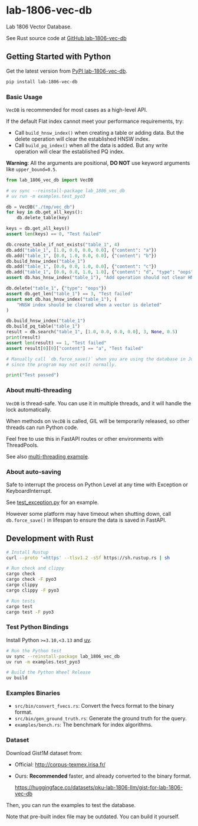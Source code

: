 # lab-1806-vec-db

Lab 1806 Vector Database.

See Rust source code at [GitHub lab-1806-vec-db](https://github.com/pku-lab-1806-llm/lab-1806-vec-db)

## Getting Started with Python

Get the latest version from [PyPI lab-1806-vec-db](https://pypi.org/project/lab-1806-vec-db/).

```bash
pip install lab-1806-vec-db
```

### Basic Usage

`VecDB` is recommended for most cases as a high-level API.

If the default Flat index cannot meet your performance requirements, try:

- Call `build_hnsw_index()` when creating a table or adding data. But the delete operation will clear the established HNSW index.
- Call `build_pq_index()` when all the data is added. But any write operation will clear the established PQ index.

**Warning**: All the arguments are positional, **DO NOT** use keyword arguments like `upper_bound=0.5`.

```py
from lab_1806_vec_db import VecDB

# uv sync --reinstall-package lab_1806_vec_db
# uv run -m examples.test_pyo3

db = VecDB("./tmp/vec_db")
for key in db.get_all_keys():
    db.delete_table(key)

keys = db.get_all_keys()
assert len(keys) == 0, "Test failed"

db.create_table_if_not_exists("table_1", 4)
db.add("table_1", [1.0, 0.0, 0.0, 0.0], {"content": "a"})
db.add("table_1", [0.0, 1.0, 0.0, 0.0], {"content": "b"})
db.build_hnsw_index("table_1")
db.add("table_1", [0.0, 0.0, 1.0, 0.0], {"content": "c"})
db.add("table_1", [0.0, 0.0, 1.0, 1.0], {"content": "d", "type": "oops"})
assert db.has_hnsw_index("table_1"), "Add operation should not clear HNSW index"

db.delete("table_1", {"type": "oops"})
assert db.get_len("table_1") == 3, "Test failed"
assert not db.has_hnsw_index("table_1"), (
    "HNSW index should be cleared when a vector is deleted"
)

db.build_hnsw_index("table_1")
db.build_pq_table("table_1")
result = db.search("table_1", [1.0, 0.0, 0.0, 0.0], 3, None, 0.5)
print(result)
assert len(result) == 1, "Test failed"
assert result[0][0]["content"] == "a", "Test failed"

# Manually call `db.force_save()` when you are using the database in Jupyter Notebook or FastAPI,
# since the program may not exit normally.

print("Test passed")
```

### About multi-threading

`VecDB` is thread-safe. You can use it in multiple threads, and it will handle the lock automatically.

When methods on `VecDB` is called, GIL will be temporarily released, so other threads can run Python code.

Feel free to use this in FastAPI routes or other environments with ThreadPools.

See also [multi-threading example](./examples/test_multi_threads.py).

### About auto-saving

Safe to interrupt the process on Python Level at any time with Exception or KeyboardInterrupt.

See [test_exception.py](./examples/test_exception.py) for an example.

However some platform may have timeout when shutting down, call `db.force_save()` in lifespan to ensure the data is saved in FastAPI.

## Development with Rust

```bash
# Install Rustup
curl --proto '=https' --tlsv1.2 -sSf https://sh.rustup.rs | sh

# Run check and clippy
cargo check
cargo check -F pyo3
cargo clippy
cargo clippy -F pyo3

# Run tests
cargo test
cargo test -F pyo3

```

### Test Python Bindings

Install Python `>=3.10,<3.13` and [uv](https://github.com/astral-sh/uv).

```bash
# Run the Python test
uv sync --reinstall-package lab_1806_vec_db
uv run -m examples.test_pyo3

# Build the Python Wheel Release
uv build
```

### Examples Binaries

- `src/bin/convert_fvecs.rs`: Convert the fvecs format to the binary format.
- `src/bin/gen_ground_truth.rs`: Generate the ground truth for the query.
- `examples/bench.rs`: The benchmark for index algorithms.

### Dataset

Download Gist1M dataset from:

- Official: <http://corpus-texmex.irisa.fr/>
- Ours: **Recommended** faster, and already converted to the binary format.

  <https://huggingface.co/datasets/pku-lab-1806-llm/gist-for-lab-1806-vec-db>

Then, you can run the examples to test the database.

Note that pre-built index file may be outdated. You can build it yourself.
